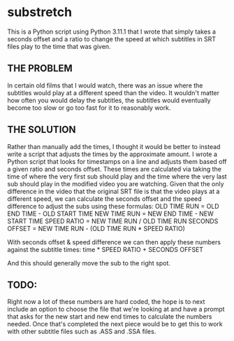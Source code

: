 # substretch
This is a Python script using Python 3.11.1 that I wrote that simply takes a seconds offset and a ratio to change the speed at which subtitles in SRT files play to the time that was given. 

## THE PROBLEM
In certain old films that I would watch, there was an issue where the subtitles would play at a different speed than the video. It wouldn't matter how often you would delay the subtitles, the subtitles would eventually become too slow or go too fast for it to reasonably work.

## THE SOLUTION
Rather than manually add the times, I thought it would be better to instead write a script that adjusts the times by the approximate amount. I wrote a Python script that looks for timestamps on a line and adjusts them based off a given ratio and seconds offset. These times are calculated via taking the time of where the very first sub should play and the time where the very last sub should play in the modified video you are watching. Given that the only difference in the video that the original SRT file is that the video plays at a different speed, we can calculate the seconds offset and the speed difference to adjust the subs using these formulas:
OLD TIME RUN = OLD END TIME - OLD START TIME
NEW TIME RUN = NEW END TIME - NEW START TIME
SPEED RATIO = NEW TIME RUN / OLD TIME RUN
SECONDS OFFSET = NEW TIME RUN - (OLD TIME RUN * SPEED RATIO) 

With seconds offset & speed difference we can then apply these numbers against the subtitle times:
time * SPEED RATIO + SECONDS OFFSET

And this should generally move the sub to the right spot.


## TODO:
Right now a lot of these numbers are hard coded, the hope is to next include an option to choose the file that we're looking at and have a prompt that asks for the new start and new end times to calculate the numbers needed. Once that's completed the next piece would be to get this to work with other subtitle files such as .ASS and .SSA files.
